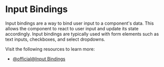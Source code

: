 # Input Bindings

Input bindings are a way to bind user input to a component's data. This allows the component to react to user input and update its state accordingly. Input bindings are typically used with form elements such as text inputs, checkboxes, and select dropdowns.

Visit the following resources to learn more:

- [@official@Input Bindings](https://vuejs.org/guide/essentials/forms)
